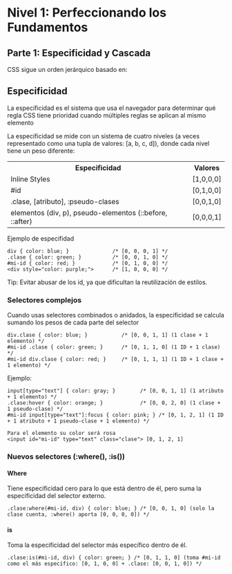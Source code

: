 # Nivel 1: Perfeccionando los Fundamentos

## Parte 1: Especificidad y Cascada

CSS sigue un orden jerárquico basado en:

## Especificidad

La especificidad es el sistema que usa el navegador para determinar qué regla CSS tiene prioridad cuando múltiples reglas se aplican al mismo elemento

La especificidad se mide con un sistema de cuatro niveles (a veces representado como una tupla de valores: [a, b, c, d]), donde cada nivel tiene un peso diferente:

<table>
  <tr>
    <th>Especificidad</th>
    <th>Valores</th>
  </tr>
  <tr>
    <td>Inline Styles</td>
    <td>[1,0,0,0]</td>
  </tr>
  <tr>
    <td>#id</td>
    <td>[0,1,0,0]</td>
  </tr>
  <tr>
    <td>.clase, [atributo], :pseudo-clases</td>
    <td>[0,0,1,0]</td>
  </tr>
  <tr>
    <td>elementos (div, p), pseudo-elementos (::before, ::after)</td>
    <td>[0,0,0,1]</td>
  </tr>

</table>

Ejemplo de especifidad

```
div { color: blue; }              /* [0, 0, 0, 1] */
.clase { color: green; }          /* [0, 0, 1, 0] */
#mi-id { color: red; }            /* [0, 1, 0, 0] */
<div style="color: purple;">      /* [1, 0, 0, 0] */
```

Tip: Evitar abusar de los id, ya que dificultan la reutilización de estilos.

### Selectores complejos

Cuando usas selectores combinados o anidados, la especificidad se calcula sumando los pesos de cada parte del selector

```
div.clase { color: blue; }           /* [0, 0, 1, 1] (1 clase + 1 elemento) */
#mi-id .clase { color: green; }      /* [0, 1, 1, 0] (1 ID + 1 clase) */
#mi-id div.clase { color: red; }     /* [0, 1, 1, 1] (1 ID + 1 clase + 1 elemento) */
```

Ejemplo:

```
input[type="text"] { color: gray; }        /* [0, 0, 1, 1] (1 atributo + 1 elemento) */
.clase:hover { color: orange; }            /* [0, 0, 2, 0] (1 clase + 1 pseudo-clase) */
#mi-id input[type="text"]:focus { color: pink; } /* [0, 1, 2, 1] (1 ID + 1 atributo + 1 pseudo-clase + 1 elemento) */

Para el elemento su color será rosa
<input id="mi-id" type="text" class="clase"> [0, 1, 2, 1]
```

### Nuevos selectores (:where(), :is())

#### Where

Tiene especificidad cero para lo que está dentro de él, pero suma la especificidad del selector externo.

```
.clase:where(#mi-id, div) { color: blue; } /* [0, 0, 1, 0] (solo la clase cuenta, :where() aporta [0, 0, 0, 0]) */
```

#### is

Toma la especificidad del selector más específico dentro de él.

```
.clase:is(#mi-id, div) { color: green; } /* [0, 1, 1, 0] (toma #mi-id como el más específico: [0, 1, 0, 0] + .clase: [0, 0, 1, 0]) */
```
